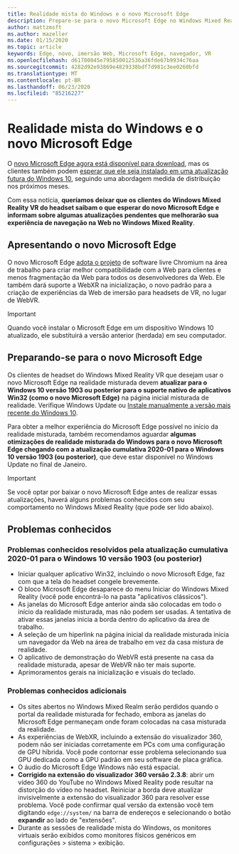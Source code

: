 ```yaml
---
title: Realidade mista do Windows e o novo Microsoft Edge
description: Prepare-se para o novo Microsoft Edge no Windows Mixed Reality. Inclui alterações esperadas, atualizações a serem verificadas e problemas conhecidos.
author: mattzmsft
ms.author: mazeller
ms.date: 01/15/2020
ms.topic: article
keywords: Edge, novo, imersão Web, Microsoft Edge, navegador, VR
ms.openlocfilehash: d61780045e795850012536a36fde67b9934c76aa
ms.sourcegitcommit: 4282d92e93869e4829338bdf7d981c3ee0260bfd
ms.translationtype: MT
ms.contentlocale: pt-BR
ms.lasthandoff: 06/23/2020
ms.locfileid: "85216227"
---
```

# <a name="windows-mixed-reality-and-the-new-microsoft-edge"></a>Realidade mista do Windows e o novo Microsoft Edge

O [novo Microsoft Edge agora está disponível para download](https://blogs.windows.com/windowsexperience/?p=173496), mas os clientes também podem [esperar que ele seja instalado em uma atualização futura do Windows 10](https://blogs.windows.com/msedgedev/2020/01/15/upgrading-new-microsoft-edge-79-chromium/), seguindo uma abordagem medida de distribuição nos próximos meses. 

Com essa notícia, **queríamos deixar que os clientes do Windows Mixed Reality VR do headset saibam o que esperar do novo Microsoft Edge e informam sobre algumas atualizações pendentes que melhorarão sua experiência de navegação na Web no Windows Mixed Reality**.

## <a name="introducing-the-new-microsoft-edge"></a>Apresentando o novo Microsoft Edge

O novo Microsoft Edge [adota o projeto](https://blogs.windows.com/windowsexperience/2018/12/06/microsoft-edge-making-the-web-better-through-more-open-source-collaboration/) de software livre Chromium na área de trabalho para criar melhor compatibilidade com a Web para clientes e menos fragmentação da Web para todos os desenvolvedores da Web. Ele também dará suporte a WebXR na inicialização, o novo padrão para a criação de experiências da Web de imersão para headsets de VR, no lugar de WebVR.

>[!IMPORTANT]
>Quando você instalar o Microsoft Edge em um dispositivo Windows 10 atualizado, ele substituirá a versão anterior (herdada) em seu computador.

## <a name="getting-ready-for-the-new-microsoft-edge"></a>Preparando-se para o novo Microsoft Edge

Os clientes de headset do Windows Mixed Reality VR que desejam usar o novo Microsoft Edge na realidade misturada devem **atualizar para o Windows 10 versão 1903 ou posterior para o suporte nativo de aplicativos Win32 (como o novo Microsoft Edge)** na página inicial misturada de realidade. Verifique Windows Update ou [Instale manualmente a versão mais recente do Windows 10](https://www.microsoft.com/en-us/software-download/windows10).

Para obter a melhor experiência do Microsoft Edge possível no início da realidade misturada, também recomendamos aguardar **algumas otimizações de realidade misturada do Windows para o novo Microsoft Edge chegando com a atualização cumulativa 2020-01 para o Windows 10 versão 1903 (ou posterior)**, que deve estar disponível no Windows Update no final de Janeiro.

>[!IMPORTANT]
>Se você optar por baixar o novo Microsoft Edge antes de realizar essas atualizações, haverá alguns problemas conhecidos com seu comportamento no Windows Mixed Reality (que pode ser lido abaixo).

## <a name="known-issues"></a>Problemas conhecidos

### <a name="known-issues-resolved-by-the-2020-01-cumulative-update-for-windows-10-version-1903-or-later"></a>Problemas conhecidos resolvidos pela atualização cumulativa 2020-01 para o Windows 10 versão 1903 (ou posterior)

- Iniciar qualquer aplicativo Win32, incluindo o novo Microsoft Edge, faz com que a tela do headset congele brevemente.
- O bloco Microsoft Edge desaparece do menu Iniciar do Windows Mixed Reality (você pode encontrá-lo na pasta "aplicativos clássicos").
- As janelas do Microsoft Edge anterior ainda são colocadas em todo o início da realidade misturada, mas não podem ser usadas. A tentativa de ativar essas janelas inicia a borda dentro do aplicativo da área de trabalho.
- A seleção de um hiperlink na página inicial da realidade misturada inicia um navegador da Web na área de trabalho em vez da casa mistura de realidade.
- O aplicativo de demonstração do WebVR está presente na casa da realidade misturada, apesar de WebVR não ter mais suporte.
- Aprimoramentos gerais na inicialização e visuais do teclado.

### <a name="additional-known-issues"></a>Problemas conhecidos adicionais

-   Os sites abertos no Windows Mixed Realm serão perdidos quando o portal da realidade misturada for fechado, embora as janelas do Microsoft Edge permaneçam onde foram colocadas na casa misturada da realidade.
- As experiências de WebXR, incluindo a extensão do visualizador 360, podem não ser iniciadas corretamente em PCs com uma configuração de GPU híbrida. Você pode contornar esse problema selecionando sua GPU dedicada como a GPU padrão em seu software de placa gráfica.
-   O áudio do Microsoft Edge Windows não está espacial.
-   **Corrigido na extensão do visualizador 360 versão 2.3.8**: abrir um vídeo 360 do YouTube no Windows Mixed Reality pode resultar na distorção do vídeo no headset. Reiniciar a borda deve atualizar invisivelmente a extensão do visualizador 360 para resolver esse problema. Você pode confirmar qual versão da extensão você tem digitando `edge://system/` na barra de endereços e selecionando o botão **expandir** ao lado de "extensões".
-   Durante as sessões de realidade mista do Windows, os monitores virtuais serão exibidos como monitores físicos genéricos em configurações > sistema > exibição.



